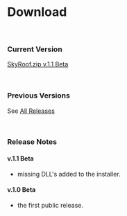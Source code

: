 # Download

<br>

### Current Version

[SkyRoof.zip v.1.1 Beta](https://github.com/VE3NEA/SkyRoof/releases/download/v.1.1-beta/SkyRoof.zip)

<br>

### Previous Versions

See [All Releases](https://github.com/VE3NEA/SkyRoof/releases)

<br>

### Release Notes

#### v.1.1 Beta

- missing DLL's added to the installer.

#### v.1.0 Beta

- the first public release.
